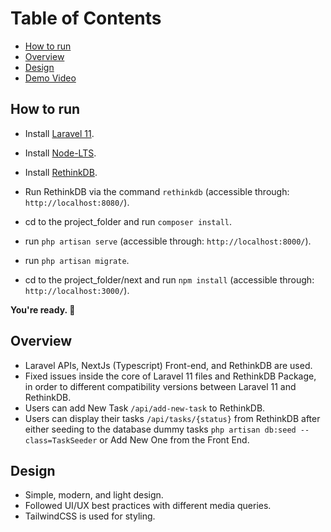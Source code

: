 # Table of Contents
- [How to run](#how-to-run)
- [Overview](#overview)
- [Design](#design)
- [Demo Video](#demo)

## How to run
- Install [Laravel 11](https://laravel.com/docs/11.x/installation).
- Install [Node-LTS](https://nodejs.org/en).
- Install [RethinkDB](https://rethinkdb.com/docs/install/).

- Run RethinkDB via the command `rethinkdb` (accessible through: `http://localhost:8080/`).
- cd to the project_folder and run `composer install`.
- run `php artisan serve` (accessible through: `http://localhost:8000/`).
- run `php artisan migrate`.
- cd to the project_folder/next and run `npm install` (accessible through: `http://localhost:3000/`).

**You're ready. 🎉**


## Overview
- Laravel APIs, NextJs (Typescript) Front-end, and RethinkDB are used.
- Fixed issues inside the core of Laravel 11 files and RethinkDB Package, in order to different compatibility versions between Laravel 11 and RethinkDB.
- Users can add New Task `/api/add-new-task` to RethinkDB.
- Users can display their tasks `/api/tasks/{status}` from RethinkDB after either seeding to the database dummy tasks `php artisan db:seed --class=TaskSeeder` or Add New One from the Front End.

## Design
- Simple, modern, and light design.
- Followed UI/UX best practices with different media queries.
- TailwindCSS is used for styling.

##

